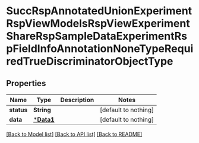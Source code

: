 # SuccRspAnnotatedUnionExperimentRspViewModelsRspViewExperimentShareRspSampleDataExperimentRspFieldInfoAnnotationNoneTypeRequiredTrueDiscriminatorObjectType


## Properties
Name | Type | Description | Notes
------------ | ------------- | ------------- | -------------
**status** | **String** |  | [default to nothing]
**data** | [***Data1**](Data1.md) |  | [default to nothing]


[[Back to Model list]](../README.md#models) [[Back to API list]](../README.md#api-endpoints) [[Back to README]](../README.md)


